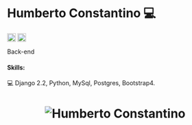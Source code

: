 # Humberto Constantino 💻

<a href="https://www.linkedin.com/in/humberto-constantino-8b6243184/" target="_blank"><img align="center" src="https://cdn.jsdelivr.net/npm/simple-icons@3.0.1/icons/linkedin.svg" alt="maykbrito" height="20" width="20" /></a>
<a href="http://instagram.com/humbertoconstantino1/" target="_blank"><img align="center" src="https://cdn.jsdelivr.net/npm/simple-icons@3.0.1/icons/instagram.svg" alt="maykbrito" height="20" width="20" /></a>

Back-end

#### Skills: 

💻 Django 2.2, Python, MySql, Postgres, Bootstrap4.

<h1 align="center">
<img alt="Humberto Constantino" src="https://github-readme-stats.codestackr.vercel.app/api?username=humbertoconstantino&show_icons=true&hide_border=true&theme=dark" />
</h1>

